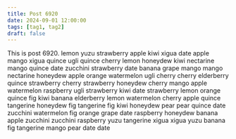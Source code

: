 ```yaml
---
title: Post 6920
date: 2024-09-01 12:00:00
tags: [tag1, tag2]
draft: false
---
```

This is post 6920.
lemon
yuzu
strawberry
apple
kiwi
xigua
date
apple
mango
xigua
quince
ugli
quince
cherry
lemon
honeydew
kiwi
nectarine
mango
quince
date
zucchini
strawberry
date
banana
grape
mango
mango
nectarine
honeydew
apple
orange
watermelon
ugli
cherry
cherry
elderberry
quince
strawberry
cherry
strawberry
honeydew
cherry
mango
apple
watermelon
raspberry
ugli
strawberry
kiwi
date
strawberry
lemon
orange
quince
fig
kiwi
banana
elderberry
lemon
watermelon
cherry
apple
quince
tangerine
honeydew
fig
tangerine
fig
kiwi
honeydew
pear
pear
quince
date
zucchini
watermelon
fig
orange
grape
date
raspberry
honeydew
banana
apple
zucchini
zucchini
raspberry
yuzu
tangerine
xigua
xigua
yuzu
banana
fig
tangerine
mango
pear
date
date
